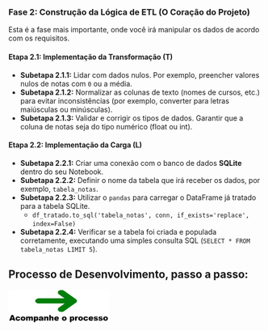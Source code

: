 
### Fase 2: Construção da Lógica de ETL (O Coração do Projeto)

Esta é a fase mais importante, onde você irá manipular os dados de acordo com os requisitos.

#### Etapa 2.1: Implementação da Transformação (T)
* **Subetapa 2.1.1:** Lidar com dados nulos. Por exemplo, preencher valores nulos de notas com `0` ou a média.
* **Subetapa 2.1.2:** Normalizar as colunas de texto (nomes de cursos, etc.) para evitar inconsistências (por exemplo, converter para letras maiúsculas ou minúsculas).
* **Subetapa 2.1.3:** Validar e corrigir os tipos de dados. Garantir que a coluna de notas seja do tipo numérico (float ou int).

#### Etapa 2.2: Implementação da Carga (L)
* **Subetapa 2.2.1:** Criar uma conexão com o banco de dados **SQLite** dentro do seu Notebook.
* **Subetapa 2.2.2:** Definir o nome da tabela que irá receber os dados, por exemplo, `tabela_notas`.
* **Subetapa 2.2.3:** Utilizar o `pandas` para carregar o DataFrame já tratado para a tabela SQLite.
    * `df_tratado.to_sql('tabela_notas', conn, if_exists='replace', index=False)`
* **Subetapa 2.2.4:** Verificar se a tabela foi criada e populada corretamente, executando uma simples consulta SQL (`SELECT * FROM tabela_notas LIMIT 5`).



## Processo de Desenvolvimento, passo a passo:
<a href="fase3.md"><img src="../readme-imgs/seta-verde.png" width="200"/></a>
